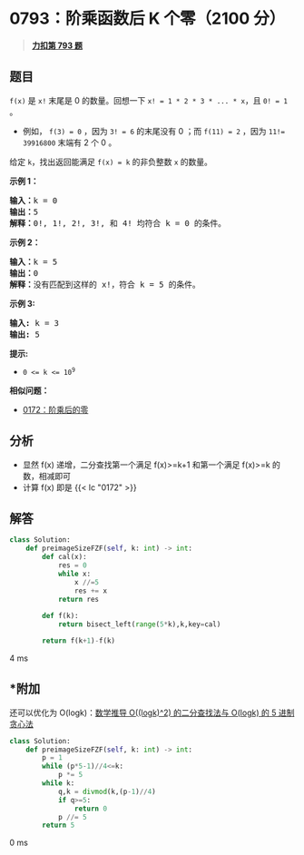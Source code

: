 # 0793：阶乘函数后 K 个零（2100 分）


> <u>**[力扣第 793 题](https://leetcode.cn/problems/preimage-size-of-factorial-zeroes-function/)**</u>

## 题目

<p> <code>f(x)</code> 是 <code>x!</code> 末尾是 0 的数量。回想一下 <code>x! = 1 * 2 * 3 * ... * x</code>，且 <code>0! = 1</code> 。</p>

<ul>
<li>例如， <code>f(3) = 0</code> ，因为 <code>3! = 6</code> 的末尾没有 0 ；而 <code>f(11) = 2</code> ，因为 <code>11!= 39916800</code> 末端有 2 个 0 。</li>
</ul>

<p>给定 <code>k</code>，找出返回能满足 <code>f(x) = k</code> 的非负整数 <code>x</code> 的数量。</p>



<p><strong>示例 1：</strong><strong> </strong></p>

<pre>
<strong>输入：</strong>k = 0<strong>
输出：</strong>5<strong>
解释：</strong>0!, 1!, 2!, 3!, 和 4! 均符合 k = 0 的条件。
</pre>

<p><strong>示例 2：</strong></p>

<pre>
<strong>输入：</strong>k = 5
<strong>输出：</strong>0
<strong>解释：</strong>没有匹配到这样的 x!，符合 k = 5 的条件。</pre>

<p><strong>示例 3:</strong></p>

<pre>
<strong>输入:</strong> k = 3
<strong>输出:</strong> 5
</pre>



<p><strong>提示:</strong></p>

<ul>
<li><code>0 &lt;= k &lt;= 10<sup>9</sup></code></li>
</ul>


**相似问题：**
- [0172：阶乘后的零](/leetcode/0172)


## 分析

- 显然 f(x) 递增，二分查找第一个满足 f(x)>=k+1 和第一个满足 f(x)>=k 的数，相减即可
- 计算 f(x) 即是 {{< lc "0172" >}}
## 解答


```python
class Solution:
    def preimageSizeFZF(self, k: int) -> int:
        def cal(x):
            res = 0
            while x:
                x //=5
                res += x
            return res
        
        def f(k):
            return bisect_left(range(5*k),k,key=cal)

        return f(k+1)-f(k)
```
4 ms

## *附加

还可以优化为 O(logk)：[数学推导 O((logk)^2) 的二分查找法与 O(logk) 的 5 进制贪心法](https://leetcode.cn/problems/preimage-size-of-factorial-zeroes-function/solutions/1780702/by-vclip-9quy/?envType=problem-list-v2&envId=0kfBxmwK)

```python
class Solution:
    def preimageSizeFZF(self, k: int) -> int:
        p = 1
        while (p*5-1)//4<=k:
            p *= 5
        while k:
            q,k = divmod(k,(p-1)//4)
            if q>=5:
                return 0
            p //= 5
        return 5
```
0 ms

